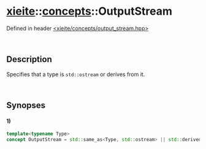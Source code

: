 # [xieite](../../xieite.md)\:\:[concepts](../../concepts.md)\:\:OutputStream
Defined in header [<xieite/concepts/output_stream.hpp>](../../../include/xieite/concepts/output_stream.hpp)

&nbsp;

## Description
Specifies that a type is `std::ostream` or derives from it.

&nbsp;

## Synopses
#### 1)
```cpp
template<typename Type>
concept OutputStream = std::same_as<Type, std::ostream> || std::derived_from<Type, std::ostream>;
```
